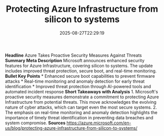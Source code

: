 ﻿---
title: "Protecting Azure Infrastructure from silicon to systems"
date: "2025-08-27T22:29:19"
category: "Markets"
summary: ""
slug: "protecting azure infrastructure from silicon to systems"
source_urls:
  - "https://azure.microsoft.com/en-us/blog/protecting-azure-infrastructure-from-silicon-to-systems/"
seo:
  title: "Protecting Azure Infrastructure from silicon to systems | Hash n Hedge"
  description: ""
  keywords: ["news", "markets", "brief"]
---
**Headline** Azure Takes Proactive Security Measures Against Threats  **Summary Meta Description** Microsoft announces enhanced security features for Azure Infrastructure, covering silicon to systems. The update includes improved threat protection, secure boot, and real-time monitoring.  **Bullet Key Points**  * Enhanced secure boot capabilities to prevent firmware attacks * Real-time monitoring and anomaly detection for early threat identification * Improved threat protection through AI-powered tools and automated incident response  **Short Takeaways with Analysis**  1. Microsoft's proactive security measures demonstrate a commitment to protecting Azure Infrastructure from potential threats. This move acknowledges the evolving nature of cyber attacks, which can target even the most secure systems. 2. The emphasis on real-time monitoring and anomaly detection highlights the importance of timely threat identification in preventing data breaches and system compromise.  **Sources** https://azure.microsoft.com/en-us/blog/protecting-azure-infrastructure-from-silicon-to-systems/ 
